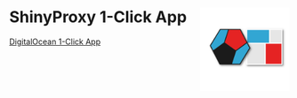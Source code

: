 # ShinyProxy 1-Click App <img src="https://github.com/analythium/shinyproxy-1-click/raw/master/digitalocean/images/combined-logo-sq.png" align="right" style="padding-left:10px;background-color:white;" width="30%" />

[DigitalOcean 1-Click App](digitalocean/README.md)
